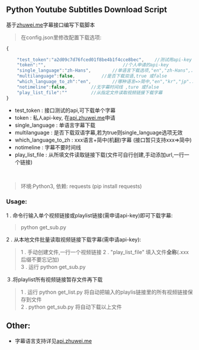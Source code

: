 ## Python Youtube Subtitles Download Script

基于[zhuwei.me](https://api.zhuwei.me)字幕接口编写下载脚本<br>

>在config.json里修改配置下载选项:<br>
```javascript
{
	
	"test_token":"a2d09c7d76fced01f8be4b1f4cce8bec",  	//测试用api-key
	"token":"", 				       		//个人申请的api-key
	"single_language":"zh-Hans",		//单语言下载选项,"en","zh-Hans",...
	"multilanguage":false,			//是否下载双语,true 或false
	"which_language_to_zh":"en",		//哪种语言=>简中,"en","kr","jp"...
	"notimeline":false,			//无字幕时间线 ,ture 或false
	"play_list_file":""			//从指定文件读取视频链接下载字幕
}
```
* test_token : 接口测试的api,可下载单个字幕
* token : 私人api-key, 在[api.zhuwei.me](https://api.zhuwei.me)申请
* single_language : 单语言字幕下载
* multilanguage : 是否下载双语字幕,若为true则single_language选项无效
* which_language_to_zh : xxx语言+简中(机翻)字幕 (接口暂只支持xxx=>简中)
* notimeline : 字幕不要时间线
* play_list_file : 从所填文件读取链接下载(文件可自行创建,手动添加url,一行一个链接)
<br>

> 环境:Python3, 依赖: requests (pip install requests)

### Usage:
1 . 命令行输入单个视频链接或playlist链接(需申请api-key)即可下载字幕:

> python get_sub.py

2 . 从本地文件批量读取视频链接下载字幕(需申请api-key):
>1 . 手动创建文件,一行一个视频链接 
>2 . "play_list_file" 填入文件**全称**(.xxx后缀不要忘记加)<br>3 . 运行 python get_sub.py

３.将playlist所有视频链接暂存文件再下载
>1 . 运行 python get_list.py 将自动把输入的playlis链接里的所有视频链接保存到文件<br> 2 . python get_sub.py 将自动下载以上文件
## Other:

* 字幕语言支持详见[api.zhuwei.me](https://api.zhuwei.me)